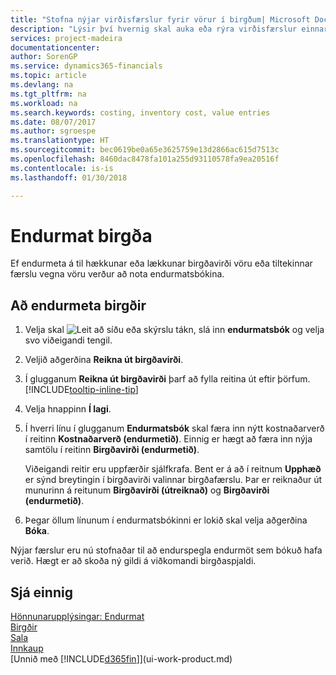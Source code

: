 ```yaml
---
title: "Stofna nýjar virðisfærslur fyrir vörur í birgðum| Microsoft Docs"
description: "Lýsir því hvernig skal auka eða rýra virðisfærslur einnar eða fleiri vara í birgðum með því að bóka núgildandi og útreiknað virði þeirra."
services: project-madeira
documentationcenter: 
author: SorenGP
ms.service: dynamics365-financials
ms.topic: article
ms.devlang: na
ms.tgt_pltfrm: na
ms.workload: na
ms.search.keywords: costing, inventory cost, value entries
ms.date: 08/07/2017
ms.author: sgroespe
ms.translationtype: HT
ms.sourcegitcommit: bec0619be0a65e3625759e13d2866ac615d7513c
ms.openlocfilehash: 8460dac8478fa101a255d93110578fa9ea20516f
ms.contentlocale: is-is
ms.lasthandoff: 01/30/2018

---
```

# <a name="revalue-inventory"></a>Endurmat birgða
Ef endurmeta á til hækkunar eða lækkunar birgðavirði vöru eða tiltekinnar færslu vegna vöru verður að nota endurmatsbókina.

## <a name="to-revalue-inventory"></a>Að endurmeta birgðir
1. Velja skal ![Leit að síðu eða skýrslu](media/ui-search/search_small.png "Leit að síðu eða skýrslu táknið") tákn, slá inn **endurmatsbók** og velja svo viðeigandi tengil.
2. Veljið aðgerðina **Reikna út birgðavirði**.
3. Í glugganum **Reikna út birgðavirði** þarf að fylla reitina út eftir þörfum. [!INCLUDE[tooltip-inline-tip](includes/tooltip-inline-tip_md.md)]
4. Velja hnappinn **Í lagi**.
5. Í hverri línu í glugganum **Endurmatsbók** skal færa inn nýtt kostnaðarverð í reitinn **Kostnaðarverð (endurmetið)**. Einnig er hægt að færa inn nýja samtölu í reitinn **Birgðavirði (endurmetið)**.

    Viðeigandi reitir eru uppfærðir sjálfkrafa. Bent er á að í reitnum **Upphæð** er sýnd breytingin í birgðavirði valinnar birgðafærslu. Þar er reiknaður út munurinn á reitunum **Birgðavirði (útreiknað)** og **Birgðavirði (endurmetið)**.
6. Þegar öllum línunum í endurmatsbókinni er lokið skal velja aðgerðina **Bóka**.

Nýjar færslur eru nú stofnaðar til að endurspegla endurmöt sem bókuð hafa verið. Hægt er að skoða ný gildi á viðkomandi birgðaspjaldi.

## <a name="see-also"></a>Sjá einnig
[Hönnunarupplýsingar: Endurmat](design-details-revaluation.md)  
[Birgðir](inventory-manage-inventory.md)  
[Sala](sales-manage-sales.md)  
[Innkaup](purchasing-manage-purchasing.md)  
[Unnið með [!INCLUDE[d365fin](includes/d365fin_md.md)]](ui-work-product.md)

